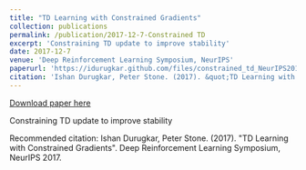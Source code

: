 ```yaml
---
title: "TD Learning with Constrained Gradients"
collection: publications
permalink: /publication/2017-12-7-Constrained TD
excerpt: 'Constraining TD update to improve stability'
date: 2017-12-7
venue: 'Deep Reinforcement Learning Symposium, NeurIPS'
paperurl: 'https://idurugkar.github.com/files/constrained_td_NeurIPS2017_workshop.pdf'
citation: 'Ishan Durugkar, Peter Stone. (2017). &quot;TD Learning with Constrained Gradients&quot;. Deep Reinforcement Learning Symposium, NeurIPS 2017.'
---
```


<a href='https://idurugkar.github.com/files/constrained_td_NeurIPS2017_workshop.pdf'>Download paper here</a>

Constraining TD update to improve stability

Recommended citation: Ishan Durugkar, Peter Stone. (2017). "TD Learning with Constrained Gradients". Deep Reinforcement Learning Symposium, NeurIPS 2017.